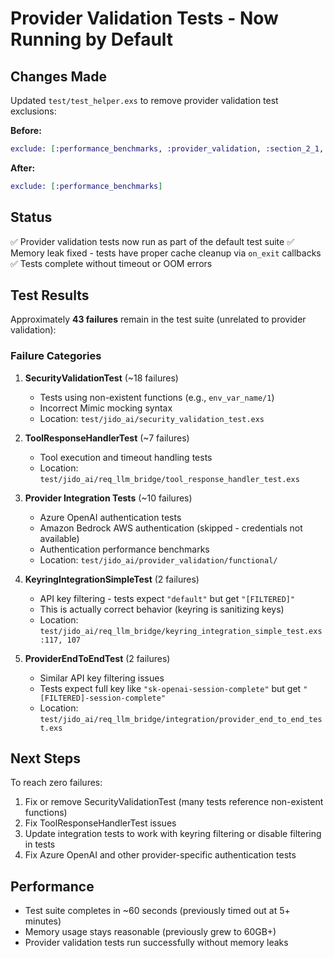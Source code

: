 # Provider Validation Tests - Now Running by Default

## Changes Made

Updated `test/test_helper.exs` to remove provider validation test exclusions:

**Before:**
```elixir
exclude: [:performance_benchmarks, :provider_validation, :section_2_1, :functional_validation]
```

**After:**
```elixir
exclude: [:performance_benchmarks]
```

## Status

✅ Provider validation tests now run as part of the default test suite
✅ Memory leak fixed - tests have proper cache cleanup via `on_exit` callbacks
✅ Tests complete without timeout or OOM errors

## Test Results

Approximately **43 failures** remain in the test suite (unrelated to provider validation):

### Failure Categories

1. **SecurityValidationTest** (~18 failures)
   - Tests using non-existent functions (e.g., `env_var_name/1`)
   - Incorrect Mimic mocking syntax
   - Location: `test/jido_ai/security_validation_test.exs`

2. **ToolResponseHandlerTest** (~7 failures)
   - Tool execution and timeout handling tests
   - Location: `test/jido_ai/req_llm_bridge/tool_response_handler_test.exs`

3. **Provider Integration Tests** (~10 failures)
   - Azure OpenAI authentication tests
   - Amazon Bedrock AWS authentication (skipped - credentials not available)
   - Authentication performance benchmarks
   - Location: `test/jido_ai/provider_validation/functional/`

4. **KeyringIntegrationSimpleTest** (2 failures)
   - API key filtering - tests expect `"default"` but get `"[FILTERED]"`
   - This is actually correct behavior (keyring is sanitizing keys)
   - Location: `test/jido_ai/req_llm_bridge/keyring_integration_simple_test.exs:117, 107`

5. **ProviderEndToEndTest** (2 failures)
   - Similar API key filtering issues
   - Tests expect full key like `"sk-openai-session-complete"` but get `"[FILTERED]-session-complete"`
   - Location: `test/jido_ai/req_llm_bridge/integration/provider_end_to_end_test.exs`

## Next Steps

To reach zero failures:

1. Fix or remove SecurityValidationTest (many tests reference non-existent functions)
2. Fix ToolResponseHandlerTest issues
3. Update integration tests to work with keyring filtering or disable filtering in tests
4. Fix Azure OpenAI and other provider-specific authentication tests

## Performance

- Test suite completes in ~60 seconds (previously timed out at 5+ minutes)
- Memory usage stays reasonable (previously grew to 60GB+)
- Provider validation tests run successfully without memory leaks
